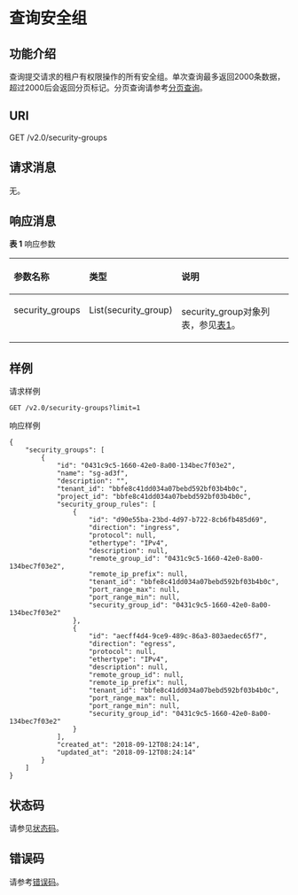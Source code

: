 # 查询安全组<a name="ZH-CN_TOPIC_0060595064"></a>

## 功能介绍<a name="section1170323616037"></a>

查询提交请求的租户有权限操作的所有安全组。单次查询最多返回2000条数据，超过2000后会返回分页标记。分页查询请参考[分页查询](分页查询.md)。

## URI<a name="section2797834416037"></a>

GET /v2.0/security-groups

## 请求消息<a name="section3834086716037"></a>

无。

## 响应消息<a name="section6006230416037"></a>

**表 1**  响应参数

<a name="table1547016516037"></a>
<table><thead align="left"><tr id="row2546099716037"><th class="cellrowborder" valign="top" width="23.169999999999998%" id="mcps1.2.4.1.1"><p id="p3614026216037"><a name="p3614026216037"></a><a name="p3614026216037"></a>参数名称</p>
</th>
<th class="cellrowborder" valign="top" width="25.61%" id="mcps1.2.4.1.2"><p id="p3446060616037"><a name="p3446060616037"></a><a name="p3446060616037"></a>类型</p>
</th>
<th class="cellrowborder" valign="top" width="51.22%" id="mcps1.2.4.1.3"><p id="p3726817816037"><a name="p3726817816037"></a><a name="p3726817816037"></a>说明</p>
</th>
</tr>
</thead>
<tbody><tr id="row841863916037"><td class="cellrowborder" valign="top" width="23.169999999999998%" headers="mcps1.2.4.1.1 "><p id="p5631571516037"><a name="p5631571516037"></a><a name="p5631571516037"></a>security_groups</p>
</td>
<td class="cellrowborder" valign="top" width="25.61%" headers="mcps1.2.4.1.2 "><p id="p2388987016037"><a name="p2388987016037"></a><a name="p2388987016037"></a>List(security_group)</p>
</td>
<td class="cellrowborder" valign="top" width="51.22%" headers="mcps1.2.4.1.3 "><p id="p6079210416037"><a name="p6079210416037"></a><a name="p6079210416037"></a>security_group对象列表，参见<a href="安全组API简介-OpenStack.md#table513726041607">表1</a>。</p>
</td>
</tr>
</tbody>
</table>

## 样例<a name="section2440368716037"></a>

请求样例

```
GET /v2.0/security-groups?limit=1
```

响应样例

```
{
    "security_groups": [
        {
            "id": "0431c9c5-1660-42e0-8a00-134bec7f03e2",
            "name": "sg-ad3f",
            "description": "",
            "tenant_id": "bbfe8c41dd034a07bebd592bf03b4b0c",
            "project_id": "bbfe8c41dd034a07bebd592bf03b4b0c",
            "security_group_rules": [
                {
                    "id": "d90e55ba-23bd-4d97-b722-8cb6fb485d69",
                    "direction": "ingress",
                    "protocol": null,
                    "ethertype": "IPv4",
                    "description": null,
                    "remote_group_id": "0431c9c5-1660-42e0-8a00-134bec7f03e2",
                    "remote_ip_prefix": null,
                    "tenant_id": "bbfe8c41dd034a07bebd592bf03b4b0c",
                    "port_range_max": null,
                    "port_range_min": null,
                    "security_group_id": "0431c9c5-1660-42e0-8a00-134bec7f03e2"
                },
                {
                    "id": "aecff4d4-9ce9-489c-86a3-803aedec65f7",
                    "direction": "egress",
                    "protocol": null,
                    "ethertype": "IPv4",
                    "description": null,
                    "remote_group_id": null,
                    "remote_ip_prefix": null,
                    "tenant_id": "bbfe8c41dd034a07bebd592bf03b4b0c",
                    "port_range_max": null,
                    "port_range_min": null,
                    "security_group_id": "0431c9c5-1660-42e0-8a00-134bec7f03e2"
                }
            ],
            "created_at": "2018-09-12T08:24:14",
            "updated_at": "2018-09-12T08:24:14"
        }
    ]
}
```

## 状态码<a name="section10470352390"></a>

请参见[状态码](状态码.md)。

## 错误码<a name="section85821649202813"></a>

请参考[错误码](错误码.md)。

